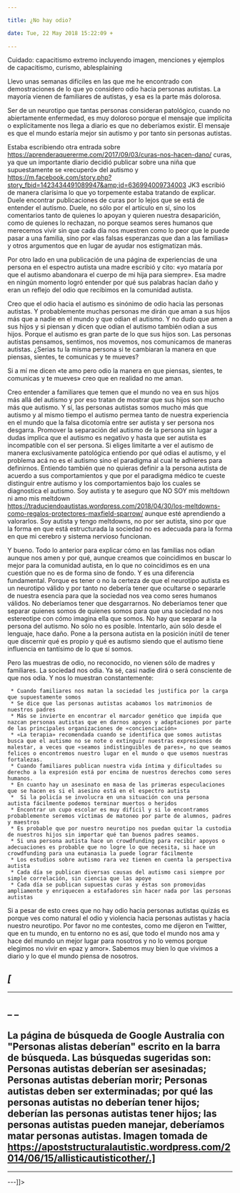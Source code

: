 ```yaml
---

title: ¿No hay odio?

date: Tue, 22 May 2018 15:22:09 +
 
---
```

Cuidado: capacitismo extremo incluyendo imagen, menciones y ejemplos de capacitismo, curismo, ablesplaining

Llevo unas semanas difíciles en las que me he encontrado con demostraciones de lo que yo considero odio hacia personas autistas. La mayoría vienen de familiares de autistas, y esa es la parte más dolorosa.

Ser de un neurotipo que tantas personas consideran patológico, cuando no abiertamente enfermedad, es muy doloroso porque el mensaje que implícita o explícitamente nos llega a diario es que no deberíamos existir. El mensaje es que el mundo estaría mejor sin autismo y por tanto sin personas autistas.

Estaba escribiendo otra entrada sobre https://aprenderaquererme.com/2017/09/03/curas-nos-hacen-dano/ curas, ya que un importante diario decidió publicar sobre una niña que supuestamente se «recuperó» del autismo y https://m.facebook.com/story.php?story_fbid=1423434491089947&amp;id=636994009734003 JK3 escribió de manera clarísima lo que yo torpemente estaba tratando de explicar. Duele encontrar publicaciones de curas por lo lejos que se está de entender el autismo. Duele, no sólo por el artículo en sí, sino los comentarios tanto de quienes lo apoyan y quieren nuestra desaparición, como de quienes lo rechazan, no porque seamos seres humanos que merecemos vivir sin que cada día nos muestren como lo peor que le puede pasar a una familia, sino por «las falsas esperanzas que dan a las familias» y otros argumentos que en lugar de ayudar nos estigmatizan más.

Por otro lado en una publicación de una página de experiencias de una persona en el espectro autista una madre escribió y cito: «yo mataría por que el autismo abandonara el cuerpo de mi hija para siempre». Esa madre en ningún momento logró entender por qué sus palabras hacían daño y eran un reflejo del odio que recibimos en la comunidad autista.

Creo que el odio hacia el autismo es sinónimo de odio hacia las personas autistas. Y probablemente muchas personas me dirán que aman a sus hijos más que a nadie en el mundo y que odian el autismo. Y no dudo que amen a sus hijos y si piensan y dicen que odian el autismo también odian a sus hijos. Porque el autismo es gran parte de lo que sus hijos son. Las personas autistas pensamos, sentimos, nos movemos, nos comunicamos de maneras autistas. ¿Serias tu la misma persona si te cambiaran la manera en que piensas, sientes, te comunicas y te mueves?

Si a mí me dicen «te amo pero odio la manera en que piensas, sientes, te comunicas y te mueves» creo que en realidad no me aman.

Creo entender a familiares que temen que el mundo no vea en sus hijos más allá del autismo y por eso tratan de mostrar que sus hijos son mucho más que autismo. Y sí, las personas autistas somos mucho más que autismo y al mismo tiempo el autismo permea tanto de nuestra experiencia en el mundo que la falsa dicotomía entre ser autista y ser persona nos desgarra. Promover la separación del autismo de la persona sin lugar a dudas implica que el autismo es negativo y hasta que ser autista es incompatible con el ser persona. Si eliges limitarte a ver el autismo de manera exclusivamente patológica entiendo por qué odias el autismo, y el problema acá no es el autismo sino el paradigma al cual te adhieres para definirnos. Entiendo también que no quieras definir a la persona autista de acuerdo a sus comportamientos y que por el paradigma médico te cueste distinguir entre autismo y los comportamientos bajo los cuales se diagnostica el autismo. Soy autista y te aseguro que NO SOY mis meltdown ni amo mis meltdown https://traduciendoautistas.wordpress.com/2018/04/30/los-meltdowns-como-regalos-protectores-maxfield-sparrow/ aunque esté aprendiendo a valorarlos. Soy autista y tengo meltdowns, no por ser autista, sino por que la forma en que está estructurada la sociedad no es adecuada para la forma en que mi cerebro y sistema nervioso funcionan.

Y bueno. Todo lo anterior para explicar cómo en las familias nos odian aunque nos amen y por qué, aunque creamos que coincidimos en buscar lo mejor para la comunidad autista, en lo que no coincidimos es en una cuestión que no es de forma sino de fondo. Y es una diferencia fundamental. Porque es tener o no la certeza de que el neurotipo autista es un neurotipo válido y por tanto no debería tener que ocultarse o separarle de nuestra esencia para que la sociedad nos vea como seres humanos válidos. No deberíamos tener que desgarrarnos.
No deberíamos tener que separar quienes somos de quienes somos para que una sociedad no nos estereotipe con cómo imagina ella que somos. No hay que separar a la persona del autismo. No sólo no es posible. Intentarlo, aún sólo desde el lenguaje, hace daño. Pone a la persona autista en la posición inútil de tener que discernir qué es propio y qué es autismo siendo que el autismo tiene influencia en tantísimo de lo que sí somos.

Pero las muestras de odio, no reconocido, no vienen sólo de madres y familiares. La sociedad nos odia. Ya sé, casi nadie dirá o será consciente de que nos odia. Y nos lo muestran constantemente:
 
	 * Cuando familiares nos matan la sociedad les justifica por la carga que supuestamente somos 
	 * Se dice que las personas autistas acabamos los matrimonios de nuestros padres 
	 * Más se invierte en encontrar el marcador genético que impida que nazcan personas autistas que en darnos apoyos y adaptaciones por parte de las principales organizaciones de «concienciación» 
	 * «La terapia» recomendada cuando se identifica que somos autistas busca que el autismo no se note o extinguir nuestras expresiones de malestar, a veces que «seamos indistinguibles de pares», no que seamos felices o encontremos nuestro lugar en el mundo o que usemos nuestras fortalezas. 
	 * Cuando familiares publican nuestra vida íntima y dificultades su derecho a la expresión está por encima de nuestros derechos como seres humanos. 
	 * En cuanto hay un asesinato en masa de las primeras especulaciones que se hacen es si el asesino está en el espectro autista 
	 *  Si la policía se involucra en una situación con una persona autista fácilmente podemos terminar muertos o heridos 
	 * Encontrar un cupo escolar es muy difícil y si lo encontramos probablemente seremos víctimas de matoneo por parte de alumnos, padres y maestros 
	 * Es probable que por nuestro neurotipo nos puedan quitar la custodia de nuestros hijos sin importar qué tan buenos padres seamos. 
	 * Si una persona autista hace un crowdfunding para recibir apoyos o adecuaciones es probable que no logre lo que necesita, si hace un crowdfunding para una eutanasia la puede lograr fácilmente 
	 * Los estudios sobre autismo rara vez tienen en cuenta la perspectiva autista 
	 * Cada día se publican diversas causas del autismo casi siempre por simple correlación, sin ciencia que las apoye 
	 * Cada día se publican supuestas curas y éstas son promovidas ampliamente y enriquecen a estafadores sin hacer nada por las personas autistas 
 
Si a pesar de esto crees que no hay odio hacia personas autistas quizás es porque ves como natural el odio y violencia hacia personas autistas y hacia nuestro neurotipo. Por favor no me contestes, como me dijeron en Twitter, que en tu mundo, en tu entorno no es así, que todo el mundo nos ama y hace del mundo un mejor lugar para nosotros y no lo vemos porque elegimos no vivir en «paz y amor». Sabemos muy bien lo que vivimos a diario y lo que el mundo piensa de nosotros.


_[_
---
---
_ _
---
__La página de búsqueda de Google Australia con "Personas alistas deberían" escrito en la barra de búsqueda. Las búsquedas sugeridas son: Personas autistas deberían ser asesinadas; Personas autistas deberían morir; Personas autistas deben ser exterminadas; por qué las personas autistas no deberían tener hijos; deberían las personas autistas tener hijos; las personas autistas pueden manejar, deberíamos matar personas autistas. Imagen tomada de https://apoststructuralautistic.wordpress.com/2014/06/15/allisticautisticother/.]__
---
---

---]]>
